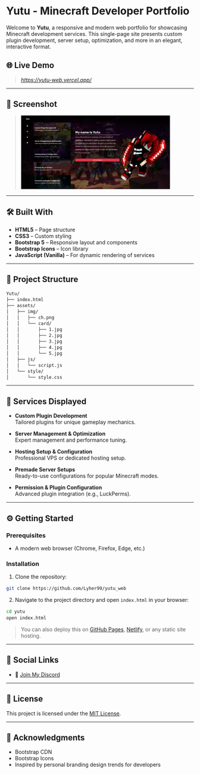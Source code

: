 # Yutu - Minecraft Developer Portfolio

Welcome to **Yutu**, a responsive and modern web portfolio for showcasing Minecraft development services. This single-page site presents custom plugin development, server setup, optimization, and more in an elegant, interactive format.

## 🌐 Live Demo

> *https://yutu-web.vercel.app/*

---

## 📸 Screenshot

> *<img src="assets/img/screenshot1.png" alt="Screenshot" width="400"/>*

---

## 🛠️ Built With

- **HTML5** – Page structure
- **CSS3** – Custom styling
- **Bootstrap 5** – Responsive layout and components
- **Bootstrap Icons** – Icon library
- **JavaScript (Vanilla)** – For dynamic rendering of services

---

## 📁 Project Structure

```
Yutu/
├── index.html
├── assets/
│   ├── img/
│   │   ├── ch.png
│   │   └── card/
│   │       ├── 1.jpg
│   │       ├── 2.jpg
│   │       ├── 3.jpg
│   │       ├── 4.jpg
│   │       └── 5.jpg
│   ├── js/
│   │   └── script.js
│   └── style/
│       └── style.css
```

---

## 💼 Services Displayed

- **Custom Plugin Development**  
  Tailored plugins for unique gameplay mechanics.

- **Server Management & Optimization**  
  Expert management and performance tuning.

- **Hosting Setup & Configuration**  
  Professional VPS or dedicated hosting setup.

- **Premade Server Setups**  
  Ready-to-use configurations for popular Minecraft modes.

- **Permission & Plugin Configuration**  
  Advanced plugin integration (e.g., LuckPerms).

---

## ⚙️ Getting Started

### Prerequisites

- A modern web browser (Chrome, Firefox, Edge, etc.)

### Installation

1. Clone the repository:

```bash
git clone https://github.com/Lyher99/yutu_web
```

2. Navigate to the project directory and open `index.html` in your browser:

```bash
cd yutu
open index.html
```

> You can also deploy this on [GitHub Pages](https://pages.github.com/), [Netlify](https://www.netlify.com/), or any static site hosting.

---

## 🔗 Social Links

- 🔗 [Join My Discord](https://discord.gg/nV2uUGpKvv)

---

## 📜 License

This project is licensed under the [MIT License](LICENSE).

---

## 🙌 Acknowledgments

- Bootstrap CDN
- Bootstrap Icons
- Inspired by personal branding design trends for developers
